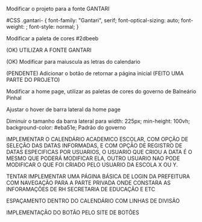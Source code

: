Modificar o projeto para a fonte GANTARI

<link rel="preconnect" href="https://fonts.googleapis.com">
<link rel="preconnect" href="https://fonts.gstatic.com" crossorigin>
<link href="https://fonts.googleapis.com/css2?family=Gantari:ital,wght@0,100..900;1,100..900&display=swap" rel="stylesheet">

#CSS
.gantari-<uniquifier> {
  font-family: "Gantari", serif;
  font-optical-sizing: auto;
  font-weight: <weight>;
  font-style: normal;
}

Modificar a paleta de cores
#2dbeeb

(OK) UTILIZAR A FONTE GANTARI

(OK) Modificar para maiuscula as letras do calendario

(PENDENTE) Adicionar o botão de retornar a página inicial (FEITO UMA PARTE DO PROJETO)

Modificar a home page, utilizar as paletas de cores do governo de Balneário Pinhal

Ajustar o hover de barra lateral da home page

Diminuir o tamanho da barra lateral para 
    width: 225px;
    min-height: 100vh;
    background-color: #eba51e; Padrão do governo

IMPLEMENTAR O CALENDÁRIO ACADEMICO ESCOLAR, COM OPÇÃO DE SELEÇÃO DAS DATAS INFORMADAS, E COM OPÇÃO DE REGISTRO DE DATAS ESPECIFICAS POR USUARIOS, O USUARIO QUE CRIOU A DATA É O MESMO QUE PODERÁ MODIFICAR ELA, OUTRO USUARIO NAO PODE MODIFICAR O QUE FOI CRIADO PELO USUARIO DA ESCOLA X OU Y.

TENTAR IMPLEMENTAR UMA PÁGINA BÁSICA DE LOGIN DA PREFEITURA COM NAVEGAÇÃO PARA A PARTE PRIVADA ONDE CONSTARA AS INFORAMAÇÕES DE RH SECRETARIA DE EDUCAÇÃO E ETC

ESPAÇAMENTO DENTRO DO CALENDÁRIO COM LINHAS DE DIVISÃO

IMPLEMENTAÇÃO DO BOTÃO PELO SITE DE BOTÕES